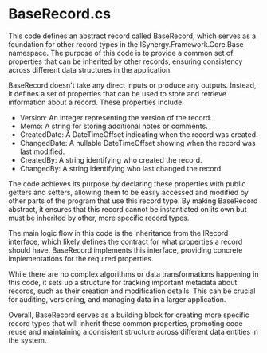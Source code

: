 # BaseRecord.cs

This code defines an abstract record called BaseRecord, which serves as a foundation for other record types in the ISynergy.Framework.Core.Base namespace. The purpose of this code is to provide a common set of properties that can be inherited by other records, ensuring consistency across different data structures in the application.

BaseRecord doesn't take any direct inputs or produce any outputs. Instead, it defines a set of properties that can be used to store and retrieve information about a record. These properties include:

- Version: An integer representing the version of the record.
- Memo: A string for storing additional notes or comments.
- CreatedDate: A DateTimeOffset indicating when the record was created.
- ChangedDate: A nullable DateTimeOffset showing when the record was last modified.
- CreatedBy: A string identifying who created the record.
- ChangedBy: A string identifying who last changed the record.

The code achieves its purpose by declaring these properties with public getters and setters, allowing them to be easily accessed and modified by other parts of the program that use this record type. By making BaseRecord abstract, it ensures that this record cannot be instantiated on its own but must be inherited by other, more specific record types.

The main logic flow in this code is the inheritance from the IRecord interface, which likely defines the contract for what properties a record should have. BaseRecord implements this interface, providing concrete implementations for the required properties.

While there are no complex algorithms or data transformations happening in this code, it sets up a structure for tracking important metadata about records, such as their creation and modification details. This can be crucial for auditing, versioning, and managing data in a larger application.

Overall, BaseRecord serves as a building block for creating more specific record types that will inherit these common properties, promoting code reuse and maintaining a consistent structure across different data entities in the system.